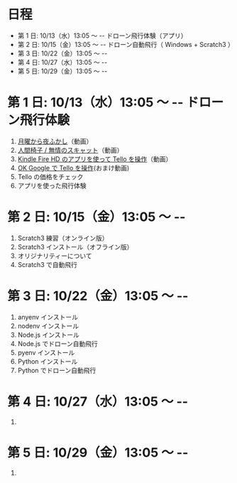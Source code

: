 # 日程
- 第 1 日:  10/13（水）13:05 〜  -- ドローン飛行体験（アプリ）
- 第 2 日:  10/15（金）13:05 〜  -- ドローン自動飛行（ Windows + Scratch3 ）
- 第 3 日:  10/22（金）13:05 〜  --
- 第 4 日:  10/27（水）13:05 〜  --
- 第 5 日:  10/29（金）13:05 〜  --
<p></p>

# 第 1 日: 10/13（水）13:05 〜 -- ドローン飛行体験
1. [月曜から夜ふかし](https://tver.jp/corner/f0085809)（動画）
2. [人間椅子 / 無情のスキャット](https://www.youtube.com/watch?v=CbI79e5iZKs&list=RDCbI79e5iZKs&start_radio=1)（動画）
3. [Kindle Fire HD のアプリを使って Tello を操作](https://youtu.be/Ibz8GdlpRlI)（動画）
4. [OK Google で Tello を操作](https://youtu.be/9qzpK4DQrDg)(おまけ動画)
5. Tello の価格をチェック
6. アプリを使った飛行体験
<p></p>

# 第 2 日: 10/15（金）13:05 〜 --
1. Scratch3 練習（オンライン版）
2. Scratch3 インストール（オフライン版）
3. オリジナリティーについて
4. Scratch3 で自動飛行
<p></p>

# 第 3 日: 10/22（金）13:05 〜 --
1. anyenv インストール
2. nodenv インストール
3. Node.js インストール
4. Node.js でドローン自動飛行
5. pyenv インストール
6. Python インストール
7. Python でドローン自動飛行
<p></p>

# 第 4 日: 10/27（水）13:05 〜 --
1.
<p></p>

# 第 5 日: 10/29（金）13:05 〜 --
1.
<p></p>
<div class="page-break"></div>
